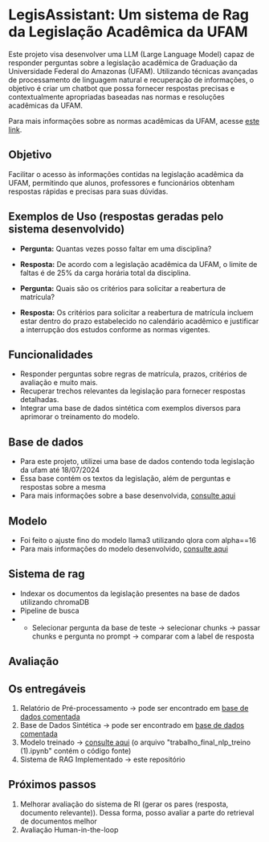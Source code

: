 # LegisAssistant: Um sistema de Rag da Legislação Acadêmica da UFAM
Este projeto visa desenvolver uma LLM (Large Language Model) capaz de responder perguntas sobre a legislação acadêmica de Graduação da Universidade Federal do Amazonas (UFAM). Utilizando técnicas avançadas de processamento de linguagem natural e recuperação de informações, o objetivo é criar um chatbot que possa fornecer respostas precisas e contextualmente apropriadas baseadas nas normas e resoluções acadêmicas da UFAM.

Para mais informações sobre as normas acadêmicas da UFAM, acesse [este link](https://proeg.ufam.edu.br/normas-academicas/57-proeg/146-legislacao-e-normas.html).

## Objetivo

Facilitar o acesso às informações contidas na legislação acadêmica da UFAM, permitindo que alunos, professores e funcionários obtenham respostas rápidas e precisas para suas dúvidas.

## Exemplos de Uso (respostas geradas pelo sistema desenvolvido)

- **Pergunta:** Quantas vezes posso faltar em uma disciplina?
- **Resposta:** De acordo com a legislação acadêmica da UFAM, o limite de faltas é de 25% da carga horária total da disciplina.

- **Pergunta:** Quais são os critérios para solicitar a reabertura de matrícula?
- **Resposta:** Os critérios para solicitar a reabertura de matrícula incluem estar dentro do prazo estabelecido no calendário acadêmico e justificar a interrupção dos estudos conforme as normas vigentes.

## Funcionalidades
- Responder perguntas sobre regras de matrícula, prazos, critérios de avaliação e muito mais.
- Recuperar trechos relevantes da legislação para fornecer respostas detalhadas.
- Integrar uma base de dados sintética com exemplos diversos para aprimorar o treinamento do modelo.

## Base de dados
- Para este projeto, utilizei uma base de dados contendo toda legislação da ufam até 18/07/2024
- Essa base contém os textos da legislação, além de perguntas e respostas sobre a mesma
- Para mais informações sobre a base desenvolvida, [consulte aqui](https://huggingface.co/datasets/matiusX/legislacao-ufam)

## Modelo
- Foi feito o ajuste fino do modelo llama3 utilizando qlora com alpha==16
- Para mais informações do modelo desenvolvido, [consulte aqui](https://huggingface.co/matiusX/lamma-legis-ufam)

## Sistema de rag
- Indexar os documentos da legislação presentes na base de dados utilizando chromaDB
- Pipeline de busca
- - Selecionar pergunta da base de teste -> selecionar chunks -> passar chunks e pergunta no prompt -> comparar com a label de resposta

## Avaliação

## Os entregáveis
1. Relatório de Pré-processamento -> pode ser encontrado em [base de dados comentada](https://huggingface.co/datasets/matiusX/legislacao-ufam)
2. Base de Dados Sintética -> pode ser encontrado em [base de dados comentada](https://huggingface.co/datasets/matiusX/legislacao-ufam)
3. Modelo treinado -> [consulte aqui](https://huggingface.co/matiusX/lamma-legis-ufam) (o arquivo "trabalho_final_nlp_treino (1).ipynb" contém o código fonte)
5. Sistema de RAG Implementado -> este repositório

## Próximos passos
1. Melhorar avaliação do sistema de RI (gerar os pares (resposta, documento relevante)). Dessa forma, posso avaliar a parte do retrieval de documentos melhor 
2. Avaliação Human-in-the-loop
